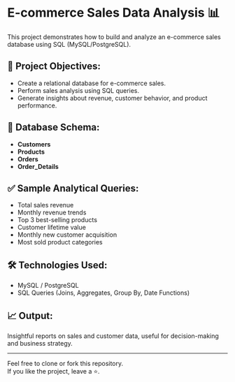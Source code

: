 # E-commerce Sales Data Analysis 📊

This project demonstrates how to build and analyze an e-commerce sales database using SQL (MySQL/PostgreSQL).

## 📌 Project Objectives:
- Create a relational database for e-commerce sales.
- Perform sales analysis using SQL queries.
- Generate insights about revenue, customer behavior, and product performance.

## 📂 Database Schema:
- **Customers**
- **Products**
- **Orders**
- **Order_Details**

## ✅ Sample Analytical Queries:
- Total sales revenue
- Monthly revenue trends
- Top 3 best-selling products
- Customer lifetime value
- Monthly new customer acquisition
- Most sold product categories

## 🛠️ Technologies Used:
- MySQL / PostgreSQL
- SQL Queries (Joins, Aggregates, Group By, Date Functions)

## 📈 Output:
Insightful reports on sales and customer data, useful for decision-making and business strategy.

---

Feel free to clone or fork this repository.  
If you like the project, leave a ⭐️.

